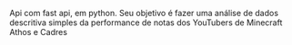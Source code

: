 Api com fast api, em python. Seu objetivo é fazer uma análise de dados descritiva simples da performance de notas dos YouTubers de Minecraft Athos e Cadres
